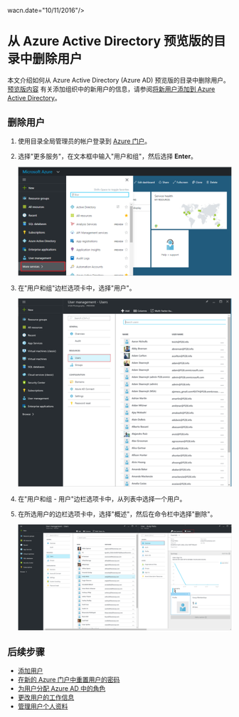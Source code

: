 <properties
	pageTitle="从 Azure Active Directory 预览版的目录中删除用户 | Azure"
	description="说明如何从 Azure Active Directory 中删除用户及其所有信息"
	services="active-directory"
	documentationCenter=""
	authors="curtand"
	manager="femila"
	editor=""/>

<tags
	ms.service="active-directory"
	ms.workload="identity"
	ms.tgt_pltfrm="na"
	ms.devlang="na"
	ms.topic="article"
	ms.date="09/12/2016"
	ms.author="curtand"
   wacn.date="10/11/2016"/>
   	wacn.date="10/11/2016"/>

# 从 Azure Active Directory 预览版的目录中删除用户

本文介绍如何从 Azure Active Directory (Azure AD) 预览版的目录中删除用户。[预览版内容](/documentation/articles/active-directory-preview-explainer/) 有关添加组织中的新用户的信息，请参阅[将新用户添加到 Azure Active Directory](/documentation/articles/active-directory-users-create-azure-portal/)。

## 删除用户

1.  使用目录全局管理员的帐户登录到 [Azure 门户](https://portal.azure.cn)。

2.  选择"更多服务"，在文本框中输入"用户和组"，然后选择 **Enter**。

    ![打开"用户管理"](./media/active-directory-users-delete-user-azure-portal/create-users-user-management.png)

3.  在"用户和组"边栏选项卡中，选择"用户"。

    ![打开"用户"边栏选项卡](./media/active-directory-users-delete-user-azure-portal/create-users-open-users-blade.png)

4. 在"用户和组 - 用户"边栏选项卡中，从列表中选择一个用户。

5. 在所选用户的边栏选项卡中，选择"概述"，然后在命令栏中选择"删除"。

    ![选择"删除"命令](./media/active-directory-users-delete-user-azure-portal/create-users-delete-command.png)


## 后续步骤

- [添加用户](/documentation/articles/active-directory-users-create-azure-portal/)
- [在新的 Azure 门户中重置用户的密码](/documentation/articles/active-directory-users-reset-password-azure-portal/)
- [为用户分配 Azure AD 中的角色](/documentation/articles/active-directory-users-assign-role-azure-portal/)
- [更改用户的工作信息](/documentation/articles/active-directory-users-work-info-azure-portal/)
- [管理用户个人资料](/documentation/articles/active-directory-users-profile-azure-portal/)

<!---HONumber=Mooncake_0926_2016-->
